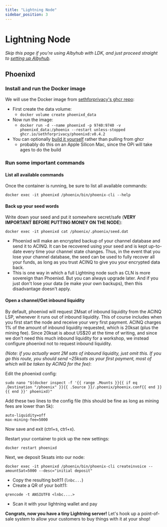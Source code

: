 ```yaml
---
title: "Lightning Node"
sidebar_position: 3
---
```


# Lightning Node

*Skip this page if you're using Albyhub with LDK, and just proceed straight to [setting up Albyhub](hub#albyhub).*

## Phoenixd

### Install and run the Docker image
We will use the Docker image from [sethforprivacy's ghcr repo](https://github.com/sethforprivacy/phoenixd-docker/pkgs/container/phoenixd):
- First create the data volume:
  - `docker volume create phoenixd_data`
- Now run the image:
  - `docker run -d --name phoenixd -p 9740:9740 -v phoenixd_data:/phoenix --restart unless-stopped ghcr.io/sethforprivacy/phoenixd:v0.4.2`
- You can optionally [build it yourself](https://github.com/sethforprivacy/phoenixd-docker) rather than pulling from ghcr
    - probably do this on an Apple Silicon Mac, since the OPi will take ages to do the build

### Run some important commands
#### List all available commands
Once the container is running, be sure to list all available commands:
```
docker exec -it phoenixd /phoenix/bin/phoenix-cli --help
```
#### Back up your seed words
Write down your seed and put it somewhere secret/safe (**VERY IMPORTANT BEFORE PUTTING MONEY ON THE NODE**):

```
docker exec -it phoenixd cat /phoenix/.phoenix/seed.dat
```
- Phoenixd will make an encrypted backup of your channel database and send it to ACINQ. It can be recovered using your seed and is kept up-to-date every time your channel state changes. Thus, in the event that you lose your channel database, the seed can be used to fully recover all your funds, as long as you trust ACINQ to give you your encrypted data back.
- This is one way in which a full Lightning node such as CLN is more sovereign than Phoenixd. But you can always upgrade later. And if you just don't lose your data (ie make your own backups), then this disadvantage doesn't apply.

#### Open a channel/Get inbound liquidity
By default, phoenixd will request 2Msat of inbound liquidity from the ACINQ LSP, whenever it runs out of inbound liquidity. This of course includes when you first start the node and receive your very first payment. ACINQ charges 1% of the amount of inbound liquidity requested, which is 20ksat (plus the mining fee). Since 20ksat is about US$20 at the time of writing, and since we don't need this much inbound liquidity for a workshop, we instead configure phoenixd not to request inbound liquidity.

*(Note: if you actually want 2M sats of inbound liquidity, just omit this. If you go this route, you should send ~25ksats as your first payment, most of which will be taken by ACINQ for the fee)*:

Edit the phoenixd config:
```
sudo nano "$(docker inspect -f '{{ range .Mounts }}{{ if eq .Destination "/phoenix" }}{{ .Source }}/.phoenix/phoenix.conf{{ end }}{{ end }}' phoenixd)"
```
Add these two lines to the config file (this should be fine as long as mining fees are lower than 5k):
```
auto-liquidity=off
max-mining-fee=5000
```

Now save and exit (ctrl+s, ctrl+x).

Restart your container to pick up the new settings:
```
docker restart phoenixd
```

Next, we deposit 5ksats into our node:
```
docker exec -it phoenixd /phoenix/bin/phoenix-cli createinvoice --amountSat=5000 --desc="initial deposit"
```
- Copy the resulting bolt11 (`lnbc...`)
- Create a QR of your bolt11:
```
qrencode -t ANSIUTF8 <lnbc....>
```
- Scan it with your lightning wallet and pay

**Congrats, now you have a tiny Lightning server!** Let's hook up a point-of-sale system to allow your customers to buy things with it at your shop!

